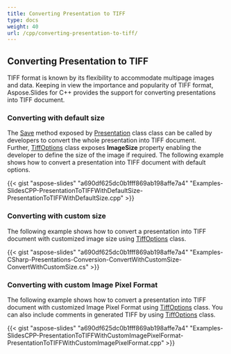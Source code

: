 ```yaml
---
title: Converting Presentation to TIFF
type: docs
weight: 40
url: /cpp/converting-presentation-to-tiff/
---
```


## **Converting Presentation to TIFF**
TIFF format is known by its flexibility to accommodate multipage images and data. Keeping in view the importance and popularity of TIFF format, Aspose.Slides for C++ provides the support for converting presentations into TIFF document.
### **Converting with default size**
The [Save](https://apireference.aspose.com/cpp/slides/class/aspose.slides.presentation/#a8e91317bad4f6f5c8a999686260a9162) method exposed by [Presentation](https://apireference.aspose.com/cpp/slides/class/aspose.slides.presentation/) class class can be called by developers to convert the whole presentation into TIFF document. Further, [TiffOptions](https://apireference.aspose.com/cpp/slides/class/aspose.slides.export.tiff_options/) class exposes **ImageSize** property enabling the developer to define the size of the image if required. The following example shows how to convert a presentation into TIFF document with default options.

{{< gist "aspose-slides" "a690df625dc0b1fff869ab198affe7a4" "Examples-SlidesCPP-PresentationToTIFFWithDefaultSize-PresentationToTIFFWithDefaultSize.cpp" >}}


### **Converting with custom size**
The following example shows how to convert a presentation into TIFF document with customized image size using [TiffOptions](https://apireference.aspose.com/cpp/slides/class/aspose.slides.export.tiff_options/) class. 

{{< gist "aspose-slides" "a690df625dc0b1fff869ab198affe7a4" "Examples-CSharp-Presentations-Conversion-ConvertWithCustomSize-ConvertWithCustomSize.cs" >}}


### **Converting with custom Image Pixel Format**
The following example shows how to convert a presentation into TIFF document with customized Image Pixel Format using [TiffOptions](https://apireference.aspose.com/cpp/slides/class/aspose.slides.export.tiff_options/) class. You can also include comments in generated TIFF by using [TiffOptions](https://apireference.aspose.com/cpp/slides/class/aspose.slides.export.tiff_options/) class.

{{< gist "aspose-slides" "a690df625dc0b1fff869ab198affe7a4" "Examples-SlidesCPP-PresentationToTIFFWithCustomImagePixelFormat-PresentationToTIFFWithCustomImagePixelFormat.cpp" >}}
